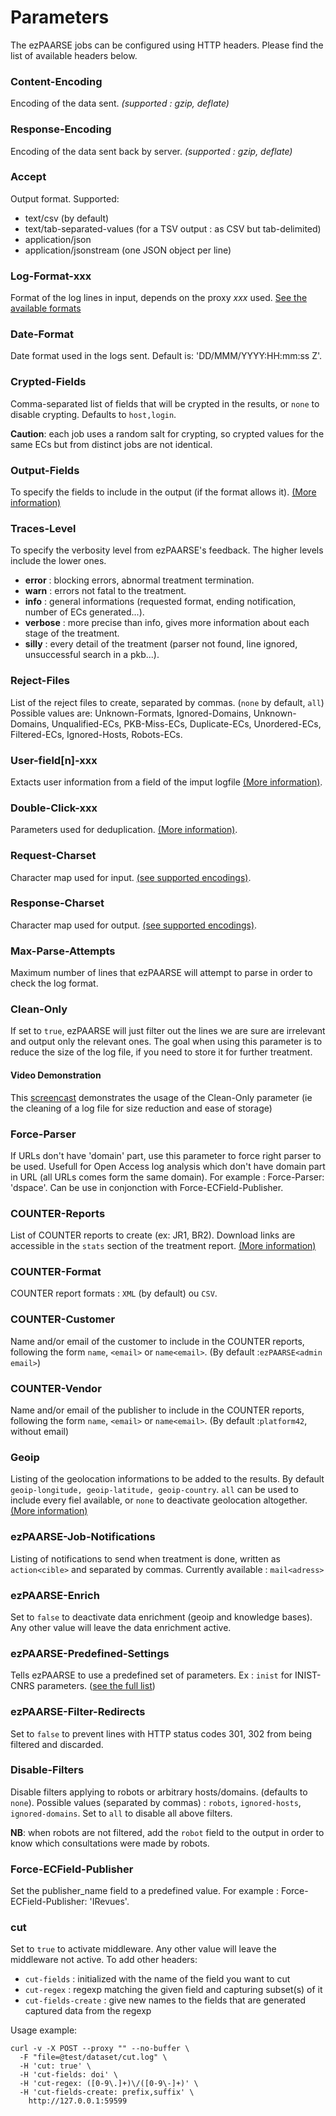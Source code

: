 # Parameters #

The ezPAARSE jobs can be configured using HTTP headers. Please find the list of available headers below.


### Content-Encoding ###
Encoding of the data sent. *(supported : gzip, deflate)*

### Response-Encoding ###
Encoding of the data sent back by server. *(supported : gzip, deflate)*

### Accept ###
Output format. Supported:
  - text/csv (by default)
  - text/tab-separated-values (for a TSV output : as CSV but tab-delimited)
  - application/json
  - application/jsonstream (one JSON object per line)

### Log-Format-xxx ###
Format of the log lines in input, depends on the proxy *xxx* used. [See the available formats](./formats.html)

### Date-Format ###
Date format used in the logs sent. Default is: 'DD/MMM/YYYY:HH:mm:ss Z'.

### Crypted-Fields ###
Comma-separated list of fields that will be crypted in the results, or `none` to disable crypting. Defaults to `host,login`.

**Caution**: each job uses a random salt for crypting, so crypted values for the same ECs but from distinct jobs are not identical.

### Output-Fields ###
To specify the fields to include in the output (if the format allows it). [(More information)](./outputfields.html)

### Traces-Level ###
To specify the verbosity level from ezPAARSE's feedback. The higher levels include the lower ones.
  - **error** : blocking errors, abnormal treatment termination.
  - **warn** : errors not fatal to the treatment.
  - **info** : general informations (requested format, ending notification, number of ECs generated...).
  - **verbose** : more precise than info, gives more information about each stage of the treatment.
  - **silly** : every detail of the treatment (parser not found, line ignored, unsuccessful search in a pkb...).


### Reject-Files ###
List of the reject files to create, separated by commas. (`none` by default, `all`)
Possible values are: Unknown-Formats, Ignored-Domains, Unknown-Domains, Unqualified-ECs, PKB-Miss-ECs, Duplicate-ECs, Unordered-ECs, Filtered-ECs, Ignored-Hosts, Robots-ECs.

### User-field[n]-xxx ###
Extacts user information from a field of the imput logfile [(More information)](./userfields.html).

### Double-Click-xxx ###
Parameters used for deduplication. [(More information)](./doubleclick.html).

### Request-Charset ###
Character map used for input. [(see supported encodings)](https://github.com/ashtuchkin/iconv-lite#supported-encodings).

### Response-Charset ###
Character map used for output. [(see supported encodings)](https://github.com/ashtuchkin/iconv-lite#supported-encodings).

### Max-Parse-Attempts ###
Maximum number of lines that ezPAARSE will attempt to parse in order to check the log format.

### Clean-Only ###
If set to `true`, ezPAARSE will just filter out the lines we are sure are irrelevant and output only the relevant ones.
The goal when using this parameter is to reduce the size of the log file, if you need to store it for further treatment.
#### Video Demonstration ####
This [screencast](https://www.youtube.com/watch?v=I3D6lO4wDZo) demonstrates the usage of the Clean-Only parameter (ie the cleaning of a log file for size reduction and ease of storage)

### Force-Parser ###
If URLs don't have 'domain' part, use this parameter to force right parser to be used. Usefull for Open Access log analysis which don't have domain part in URL (all URLs comes form the same domain).
For example : Force-Parser: 'dspace'.
Can be use in conjonction with Force-ECField-Publisher.

### COUNTER-Reports ###
List of COUNTER reports to create (ex: JR1, BR2). Download links are accessible in the `stats` section of the treatment report. [(More information)](./counter.html)

### COUNTER-Format ###
COUNTER report formats : `XML` (by default) ou `CSV`.

### COUNTER-Customer ###
Name and/or email of the customer to include in the COUNTER reports, following the form `name`, `<email>` or `name<email>`. (By default :`ezPAARSE<admin email>`)

### COUNTER-Vendor ###
Name and/or email of the publisher  to include in the COUNTER reports, following the form `name`, `<email>` or `name<email>`. (By default :`platform42`, without email)

### Geoip ###
Listing of the geolocation informations to be added to the results. By default `geoip-longitude, geoip-latitude, geoip-country`. `all` can be used to include every fiel available, or `none` to deactivate geolocation altogether. [(More information)](./geolocalisation.html)

### ezPAARSE-Job-Notifications ###
Listing of notifications to send when treatment is done, written as `action<cible>` and separated by commas. Currently available : `mail<adress>`

### ezPAARSE-Enrich ###
Set to `false` to deactivate data enrichment (geoip and knowledge bases). Any other value will leave the data enrichment active.

### ezPAARSE-Predefined-Settings ###
Tells ezPAARSE to use a predefined set of parameters. Ex : `inist` for INIST-CNRS parameters. ([see the full list](/info/predefined-settings))

### ezPAARSE-Filter-Redirects ###
Set to `false` to prevent lines with HTTP status codes 301, 302 from being filtered and discarded.

### Disable-Filters ###
Disable filters applying to robots or arbitrary hosts/domains. (defaults to `none`).
Possible values (separated by commas) : `robots`, `ignored-hosts`, `ignored-domains`.
Set to `all` to disable all above filters.

**NB**: when robots are not filtered, add the `robot` field to the output in order to know which consultations were made by robots.

### Force-ECField-Publisher ###
Set the publisher_name field to a predefined value.
For example : Force-ECField-Publisher: 'IRevues'.


### cut ###
Set to `true` to activate middleware. Any other value will leave the middleware not active.
To add other headers: 
  - `cut-fields` : initialized with the name of the field you want to cut
  - `cut-regex` : regexp matching the given field and capturing subset(s) of it
  - `cut-fields-create` : give new names to the fields that are generated captured data from the regexp

Usage example:

```shell
curl -v -X POST --proxy "" --no-buffer \
  -F "file=@test/dataset/cut.log" \
  -H 'cut: true' \
  -H 'cut-fields: doi' \
  -H 'cut-regex: ([0-9\.]+)\/([0-9\-]+)' \
  -H 'cut-fields-create: prefix,suffix' \
 	http://127.0.0.1:59599
```
